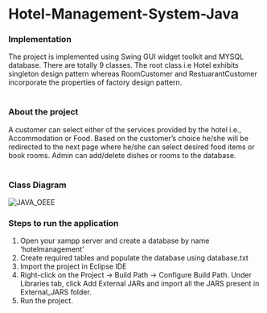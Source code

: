 # Hotel-Management-System-Java
### Implementation
  The project is implemented using Swing GUI widget toolkit and MYSQL database. There are totally 9 classes. The root class i.e Hotel exhibits singleton design pattern whereas RoomCustomer and RestuarantCustomer incorporate the properties of factory design pattern. 
</br></br>
### About the project
  A customer can select either of the services provided by the hotel i.e., Accommodation or Food. Based on the customer’s choice he/she will be redirected to the next page where he/she can select desired food items or book rooms. 
Admin can add/delete dishes or rooms to the database.
</br></br>
### Class Diagram
![JAVA_OEEE](https://user-images.githubusercontent.com/45465068/84239177-bbb5b000-ab19-11ea-9d9b-558c8ec7194f.png)
</br>
### Steps to run the application
  1. Open your xampp server and create a database by name ‘hotelmanagement’
  2. Create required tables and populate the database using database.txt
  3. Import the project in Eclipse IDE
  4. Right-click on the Project → Build Path → Configure Build Path. Under Libraries tab, click Add External JARs and import all the JARS present in External_JARS folder.
  5. Run the project. 

